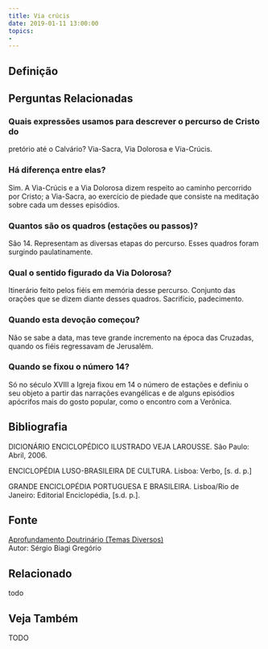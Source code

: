 ```yaml
---
title: Via crúcis
date: 2019-01-11 13:00:00
topics: 
- 
---
```


## Definição


## Perguntas Relacionadas

### Quais expressões usamos para descrever o percurso de Cristo do
pretório até o Calvário?
Via-Sacra, Via Dolorosa e Via-Crúcis.

### Há diferença entre elas?
Sim. A Via-Crúcis e a Via Dolorosa dizem respeito ao caminho percorrido
por Cristo; a Via-Sacra, ao exercício de piedade que consiste na
meditação sobre cada um desses episódios.

### Quantos são os quadros (estações ou passos)?
São 14. Representam as diversas etapas do percurso. Esses quadros foram
surgindo paulatinamente.

### Qual o sentido figurado da Via Dolorosa?
Itinerário feito pelos fiéis em memória desse percurso. Conjunto das
orações que se dizem diante desses quadros. Sacrifício, padecimento.

### Quando esta devoção começou?
Não se sabe a data, mas teve grande incremento na época das Cruzadas,
quando os fiéis regressavam de Jerusalém.

### Quando se fixou o número 14?
Só no século XVIII a Igreja fixou em 14 o número de estações e definiu o
seu objeto a partir das narrações evangélicas e de alguns episódios
apócrifos mais do gosto popular, como o encontro com a Verônica.

## Bibliografia

DICIONÁRIO ENCICLOPÉDICO ILUSTRADO VEJA LAROUSSE. São Paulo: Abril,
2006.

ENCICLOPÉDIA LUSO-BRASILEIRA DE CULTURA. Lisboa: Verbo, \[s. d. p.\]

GRANDE ENCICLOPÉDIA PORTUGUESA E BRASILEIRA. Lisboa/Rio de Janeiro:
Editorial Enciclopédia, \[s.d. p.\].

## Fonte
[Aprofundamento Doutrinário (Temas Diversos)](https://sites.google.com/view/aprofundamentodoutrinario/via-crúcis)  
Autor: Sérgio Biagi Gregório



## Relacionado
todo

## Veja Também
TODO


